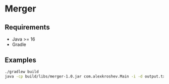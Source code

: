 # Merger

## Requirements

* Java >= 16
* Gradle

## Examples

```bash
./gradlew build
java -cp build/libs/merger-1.0.jar com.alexkroshev.Main -i -d output.txt file1.txt file2.txt file3.txt
```
